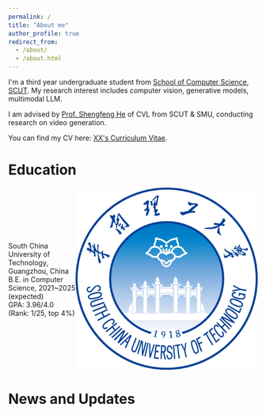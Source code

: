 ```yaml
---
permalink: /
title: "About me"
author_profile: true
redirect_from: 
  - /about/
  - /about.html
---
```


I'm a third year undergraduate student from [School of Computer Science](https://www.scut.edu.cn/cs/), [SCUT](http://www.scut.edu.cn/). My research interest includes computer vision, generative models, multimodal LLM.

I am advised by [Prof. Shengfeng He](http://www.shengfenghe.com/) of CVL from SCUT & SMU, conducting research on video generation.

You can find my CV here: [XX's Curriculum Vitae](../assets/Curriculum_Vitae.pdf).


Education
=====


<div style="display: flex; align-items: center; justify-content: space-between;">
  <div style="text-align: left;">
    South China University of Technology, Guangzhou, China <br>
    B.E. in Computer Science, 2021~2025 (expected) <br>
    GPA: 3.96/4.0 (Rank: 1/25, top 4%) <br>
  </div>
  <div style="text-align: right;">
    <img src="../images/校徽.jpg" alt="图片" />
  </div>
</div>

News and Updates
======


